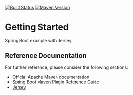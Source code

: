 [![Build Status](https://travis-ci.com/resolvingarchitecture/example-spring-boot.svg?branch=master)](https://travis-ci.com/resolvingarchitecture/example-spring-boot)
[![Maven Version](https://maven-badges.herokuapp.com/maven-central/resolvingarchitecture/example-spring-boot/badge.svg)](http://search.maven.org/#search|gav|1|g:"resolvingarchitecture"%20AND%20a:"example-spring-boot")

# Getting Started
Spring Boot example with Jersey.

## Reference Documentation
For further reference, please consider the following sections:

* [Official Apache Maven documentation](https://maven.apache.org/guides/index.html)
* [Spring Boot Maven Plugin Reference Guide](https://docs.spring.io/spring-boot/docs/2.2.5.RELEASE/maven-plugin/)
* [Jersey](https://docs.spring.io/spring-boot/docs/2.2.5.RELEASE/reference/htmlsingle/#boot-features-jersey)

